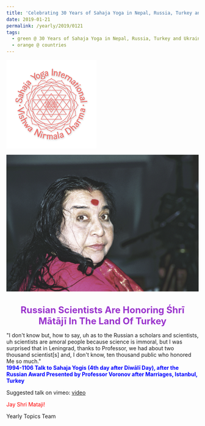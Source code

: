 ```yaml
---
title: 'Celebrating 30 Years of Sahaja Yoga in Nepal, Russia, Turkey and Ukraine, Post 1'
date: 2019-01-21
permalink: /yearly/2019/0121
tags:
  - green @ 30 Years of Sahaja Yoga in Nepal, Russia, Turkey and Ukraine
  - orange @ countries
---
```


![PICTURE 9](/images/image9.png)

<div style="text-align: center"><img src="/images/image24.png" /></div>

<br>
<p style="color:DarkOrchid; text-align:center">
<font size="+2"><b>Russian Scientists Are Honoring Śhrī Mātājī In The Land Of Turkey</b><br></font>
</p>

<p>
"I don't know but, how to say, uh as to the Russian a scholars and scientists, uh scientists are amoral people because science is immoral, but I was surprised that in Leningrad, thanks to Professor, we had about two thousand scientist[s] and, I don't know, ten thousand public who honored Me so much."<br>
<font color="blue"><b>1994-1106 Talk to Sahaja Yogis (4th day after Diwālī Day), after the Russian Award Presented by Professor Voronov after Marriages, Istanbul, Turkey</b></font><br>
</p>

Suggested talk on vimeo: <a href="https://vimeo.com/43761542"> video</a>

<p style="color:red;">Jay Shri Mataji!<br></p>

Yearly Topics Team